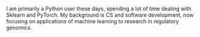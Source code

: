 I am primarily a Python user these days, spending a lot of time dealing with Sklearn and PyTorch.
My background is CS and software development, now focusing on applications of machine learning to research in regulatory genomics.
